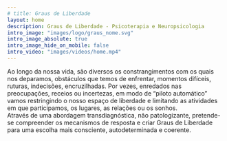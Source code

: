 ```yaml
---
# title: Graus de Liberdade
layout: home
description: Graus de Liberdade - Psicoterapia e Neuropsicologia
intro_image: "images/logo/graus_nome.svg"
intro_image_absolute: true
intro_image_hide_on_mobile: false
intro_video: "images/videos/home.mp4"
---
```


<!-- # Graus de Liberdade -->

Ao longo da nossa vida,​ são diversos os constrangimentos com os quais nos deparamos, obstáculos que temos de enfrentar, momentos difíceis, ruturas, indecisões, encruzilhadas. Por vezes​, ​enredados nas preocupações, receios ou incertezas, em modo de “piloto automático” vamos restringindo o nosso espaço de liberdade e limitando as atividades em que participamos, os lugares, as relações ou os sonhos.<br>Através de uma abordagem transdiagnóstica, não patologizante, pretende-se compreender os mecanismos de resposta e criar Graus de Liberdade para uma escolha mais consciente, autodeterminada e coerente.